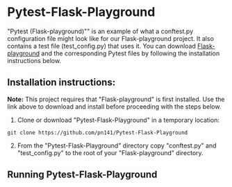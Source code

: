 # Pytest-Flask-Playground

"Pytest (Flask-playground)"" is an example of what a conftest.py configuration file might look like for our Flask-playground project. It also contains a test file (test_config.py) that uses it.
You can download [Flask-playground](https://github.com/pn141/Flask-playground) and the corresponding Pytest files by following the installation instructions below. 

## Installation instructions:
**Note:** This project requires that "Flask-playground" is first installed. Use the link above to download and install before proceeding with the steps below.

   1. Clone or download "Pytest-Flask-Playground" in a temporary location:

```git clone https://github.com/pn141/Pytest-Flask-Playground```

   2. From the "Pytest-Flask-Playground" directory copy "conftest.py" and "test_config.py" to the root of your "Flask-playground" directory.
   
 ## Running Pytest-Flask-Playground
